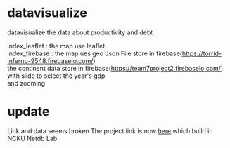 # datavisualize
datavisualize the data about productivity and debt

index_leaflet : the map use leaflet  
index_firebase : the map ues geo Json File store in firebase(https://torrid-inferno-9548.firebaseio.com/)  
the continent data store in firebase(https://team7project2.firebaseio.com/)  
with slide to select the year's gdp  
and zooming


# update 
Link and data seems broken
The project link is now [here](https://www.taiwanstat.com/global/l/gdp-debt/) which build in NCKU Netdb Lab

